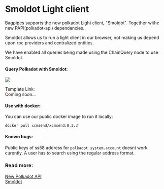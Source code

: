 # Smoldot Light client    


Bagpipes supports the new polkadot Light client, "Smoldot". Together withe new PAPI(polkadot-api) dependencies.  

Smoldot allows us to run a light client in our browser, not making us depend upon rpc providers and centralized entities.   


We have enabled all queries being made using the ChainQuery node to use Smoldot.    

 

#### Query Polkadot with Smoldot:   
![](/img/smoldotpoc.png)     
    
Template Link:   
Coming soon...

#### Use with docker:   
You can use our public docker image to run it locally:    
```shell
docker pull xcmsend/xcmsend:0.3.3
```


#### Known bugs:   
Public keys of ss58 address for `polkadot.system.account` doesnt work curently. A user has to search using the regular address format.  




### Read more:   
[New Polkadot API](https://papi.how/)    
[Smoldot](https://github.com/smol-dot/smoldot)  
